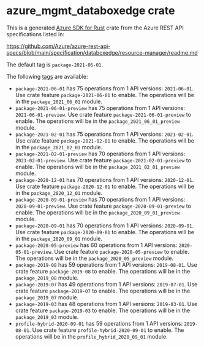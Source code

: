 # azure_mgmt_databoxedge crate

This is a generated [Azure SDK for Rust](https://github.com/Azure/azure-sdk-for-rust) crate from the Azure REST API specifications listed in:

https://github.com/Azure/azure-rest-api-specs/blob/main/specification/databoxedge/resource-manager/readme.md

The default tag is `package-2021-06-01`.

The following [tags](https://github.com/Azure/azure-sdk-for-rust/blob/main/services/tags.md) are available:

- `package-2021-06-01` has 75 operations from 1 API versions: `2021-06-01`. Use crate feature `package-2021-06-01` to enable. The operations will be in the `package_2021_06_01` module.
- `package-2021-06-01-preview` has 75 operations from 1 API versions: `2021-06-01-preview`. Use crate feature `package-2021-06-01-preview` to enable. The operations will be in the `package_2021_06_01_preview` module.
- `package-2021-02-01` has 75 operations from 1 API versions: `2021-02-01`. Use crate feature `package-2021-02-01` to enable. The operations will be in the `package_2021_02_01` module.
- `package-2021-02-01-preview` has 70 operations from 1 API versions: `2021-02-01-preview`. Use crate feature `package-2021-02-01-preview` to enable. The operations will be in the `package_2021_02_01_preview` module.
- `package-2020-12-01` has 70 operations from 1 API versions: `2020-12-01`. Use crate feature `package-2020-12-01` to enable. The operations will be in the `package_2020_12_01` module.
- `package-2020-09-01-preview` has 70 operations from 1 API versions: `2020-09-01-preview`. Use crate feature `package-2020-09-01-preview` to enable. The operations will be in the `package_2020_09_01_preview` module.
- `package-2020-09-01` has 70 operations from 1 API versions: `2020-09-01`. Use crate feature `package-2020-09-01` to enable. The operations will be in the `package_2020_09_01` module.
- `package-2020-05-preview` has 60 operations from 1 API versions: `2020-05-01-preview`. Use crate feature `package-2020-05-preview` to enable. The operations will be in the `package_2020_05_preview` module.
- `package-2019-08` has 59 operations from 1 API versions: `2019-08-01`. Use crate feature `package-2019-08` to enable. The operations will be in the `package_2019_08` module.
- `package-2019-07` has 49 operations from 1 API versions: `2019-07-01`. Use crate feature `package-2019-07` to enable. The operations will be in the `package_2019_07` module.
- `package-2019-03` has 48 operations from 1 API versions: `2019-03-01`. Use crate feature `package-2019-03` to enable. The operations will be in the `package_2019_03` module.
- `profile-hybrid-2020-09-01` has 59 operations from 1 API versions: `2019-08-01`. Use crate feature `profile-hybrid-2020-09-01` to enable. The operations will be in the `profile_hybrid_2020_09_01` module.